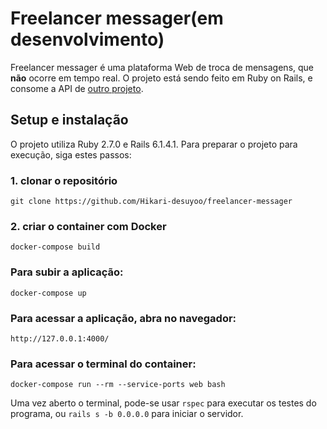 # Freelancer messager(em desenvolvimento)
Freelancer messager é uma plataforma Web de troca de mensagens, que <b>não</b> ocorre em tempo real. O projeto está sendo feito em Ruby on Rails, e consome a API de [outro projeto](https://github.com/Hikari-desuyoo/td7-projeto-final).

## Setup e instalação
O projeto utiliza Ruby 2.7.0 e Rails 6.1.4.1.
Para preparar o projeto para execução, siga estes passos:
### 1. clonar o repositório
`git clone https://github.com/Hikari-desuyoo/freelancer-messager`
### 2. criar o container com Docker
`docker-compose build`

### Para subir a aplicação:
`docker-compose up`

### Para acessar a aplicação, abra no navegador:
`http://127.0.0.1:4000/`

### Para acessar o terminal do container: 
`docker-compose run --rm --service-ports web bash`

Uma vez aberto o terminal, pode-se usar `rspec` para executar os testes do programa, ou `rails s -b 0.0.0.0` para iniciar o servidor.